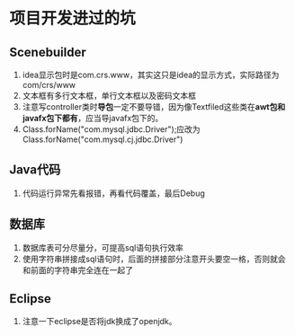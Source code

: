 # 项目开发进过的坑

## Scenebuilder

1. idea显示包时是com.crs.www，其实这只是idea的显示方式，实际路径为com/crs/www
2. 文本框有多行文本框，单行文本框以及密码文本框
3. 注意写controller类时**导包**一定不要导错，因为像Textfiled这些类在**awt包和javafx包下都有**，应当导javafx包下的。
4. Class.forName("com.mysql.jdbc.Driver");应改为Class.forName("com.mysql.cj.jdbc.Driver")



## Java代码

1. 代码运行异常先看报错，再看代码覆盖，最后Debug



## 数据库

1. 数据库表可分尽量分，可提高sql语句执行效率
2. 使用字符串拼接成sql语句时，后面的拼接部分注意开头要空一格，否则就会和前面的字符串完全连在一起了



## Eclipse

1. 注意一下eclipse是否将jdk换成了openjdk。